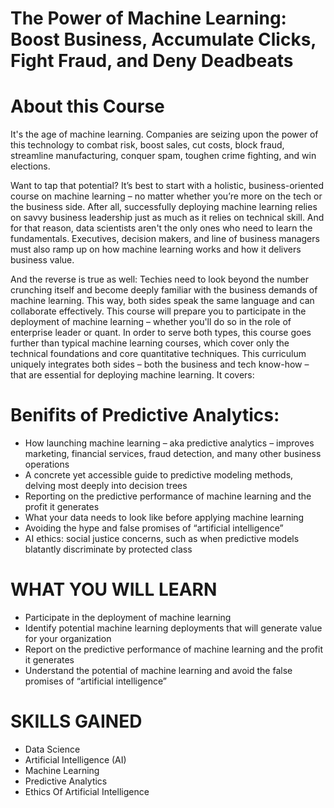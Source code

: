 # The Power of Machine Learning: Boost Business, Accumulate Clicks, Fight Fraud, and Deny Deadbeats


# About this Course
It's the age of machine learning. Companies are seizing upon the power of this technology to combat risk, boost sales, cut costs, block fraud, streamline manufacturing, conquer spam, toughen crime fighting, and win elections.

Want to tap that potential? It’s best to start with a holistic, business-oriented course on machine learning – no matter whether you’re more on the tech or the business side. After all, successfully deploying machine learning relies on savvy business leadership just as much as it relies on technical skill. And for that reason, data scientists aren't the only ones who need to learn the fundamentals. Executives, decision makers, and line of business managers must also ramp up on how machine learning works and how it delivers business value.

And the reverse is true as well: Techies need to look beyond the number crunching itself and become deeply familiar with the business demands of machine learning. This way, both sides speak the same language and can collaborate effectively. This course will prepare you to participate in the deployment of machine learning – whether you'll do so in the role of enterprise leader or quant. In order to serve both types, this course goes further than typical machine learning courses, which cover only the technical foundations and core quantitative techniques. This curriculum uniquely integrates both sides – both the business and tech know-how – that are essential for deploying machine learning. It covers:


# Benifits of Predictive Analytics:
* How launching machine learning – aka predictive analytics – improves marketing, financial services, fraud detection, and many other business operations
* A concrete yet accessible guide to predictive modeling methods, delving most deeply into decision trees
* Reporting on the predictive performance of machine learning and the profit it generates
* What your data needs to look like before applying machine learning
* Avoiding the hype and false promises of “artificial intelligence”
* AI ethics: social justice concerns, such as when predictive models blatantly discriminate by protected class

# WHAT YOU WILL LEARN
* Participate in the deployment of machine learning
* Identify potential machine learning deployments that will generate value for your organization
* Report on the predictive performance of machine learning and the profit it generates
* Understand the potential of machine learning and avoid the false promises of “artificial intelligence”

# SKILLS GAINED
* Data Science
* Artificial Intelligence (AI)
* Machine Learning
* Predictive Analytics
* Ethics Of Artificial Intelligence

